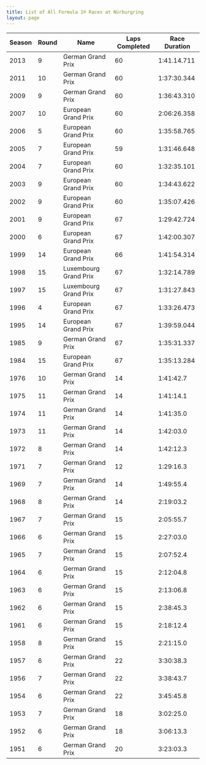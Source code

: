 ```yaml
---
title: List of All Formula 1® Races at Nürburgring
layout: page
---
```



| Season | Round | Name | Laps Completed | Race Duration |
|--|--|--|--|--|
| 2013 | 9 | German Grand Prix | 60 | 1:41.14.711 |
| 2011 | 10 | German Grand Prix | 60 | 1:37:30.344 |
| 2009 | 9 | German Grand Prix | 60 | 1:36:43.310 |
| 2007 | 10 | European Grand Prix | 60 | 2:06:26.358 |
| 2006 | 5 | European Grand Prix | 60 | 1:35:58.765 |
| 2005 | 7 | European Grand Prix | 59 | 1:31:46.648 |
| 2004 | 7 | European Grand Prix | 60 | 1:32:35.101 |
| 2003 | 9 | European Grand Prix | 60 | 1:34:43.622 |
| 2002 | 9 | European Grand Prix | 60 | 1:35:07.426 |
| 2001 | 9 | European Grand Prix | 67 | 1:29:42.724 |
| 2000 | 6 | European Grand Prix | 67 | 1:42:00.307 |
| 1999 | 14 | European Grand Prix | 66 | 1:41:54.314 |
| 1998 | 15 | Luxembourg Grand Prix | 67 | 1:32:14.789 |
| 1997 | 15 | Luxembourg Grand Prix | 67 | 1:31:27.843 |
| 1996 | 4 | European Grand Prix | 67 | 1:33:26.473 |
| 1995 | 14 | European Grand Prix | 67 | 1:39:59.044 |
| 1985 | 9 | German Grand Prix | 67 | 1:35:31.337 |
| 1984 | 15 | European Grand Prix | 67 | 1:35:13.284 |
| 1976 | 10 | German Grand Prix | 14 | 1:41:42.7 |
| 1975 | 11 | German Grand Prix | 14 | 1:41:14.1 |
| 1974 | 11 | German Grand Prix | 14 | 1:41:35.0 |
| 1973 | 11 | German Grand Prix | 14 | 1:42:03.0 |
| 1972 | 8 | German Grand Prix | 14 | 1:42:12.3 |
| 1971 | 7 | German Grand Prix | 12 | 1:29:16.3 |
| 1969 | 7 | German Grand Prix | 14 | 1:49:55.4 |
| 1968 | 8 | German Grand Prix | 14 | 2:19:03.2 |
| 1967 | 7 | German Grand Prix | 15 | 2:05:55.7 |
| 1966 | 6 | German Grand Prix | 15 | 2:27:03.0 |
| 1965 | 7 | German Grand Prix | 15 | 2:07:52.4 |
| 1964 | 6 | German Grand Prix | 15 | 2:12:04.8 |
| 1963 | 6 | German Grand Prix | 15 | 2:13:06.8 |
| 1962 | 6 | German Grand Prix | 15 | 2:38:45.3 |
| 1961 | 6 | German Grand Prix | 15 | 2:18:12.4 |
| 1958 | 8 | German Grand Prix | 15 | 2:21:15.0 |
| 1957 | 6 | German Grand Prix | 22 | 3:30:38.3 |
| 1956 | 7 | German Grand Prix | 22 | 3:38:43.7 |
| 1954 | 6 | German Grand Prix | 22 | 3:45:45.8 |
| 1953 | 7 | German Grand Prix | 18 | 3:02:25.0 |
| 1952 | 6 | German Grand Prix | 18 | 3:06:13.3 |
| 1951 | 6 | German Grand Prix | 20 | 3:23:03.3 |


